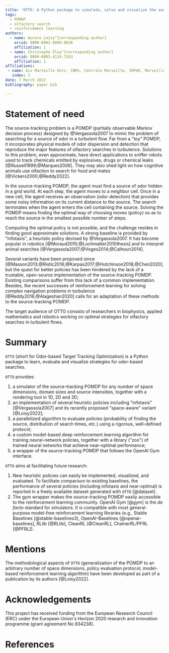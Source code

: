 ```yaml
---
title: 'OTTO: A Python package to simulate, solve and visualize the source-tracking POMDP'
tags:
  - POMDP
  - olfactory search
  - reinforcement learning
authors:
  - name: Aurore Loisy^[corresponding author]
    orcid: 0000-0002-8089-8636
    affiliation: 1
  - name: Christophe Eloy^[corresponding author]
    orcid: 0000-0003-4114-7263
    affiliation: 1
affiliations:
 - name: Aix Marseille Univ, CNRS, Centrale Marseille, IRPHE, Marseille, France
   index: 1
date: 7 March 2022
bibliography: paper.bib

---
```


# Statement of need

The source-tracking problem is a POMDP (partially observable Markov decision process) designed by @Vergassola2007 to mimic the problem of searching for a source of odor in a turbulent flow. 
Far from a "toy" POMDP, it incorporates physical models of odor dispersion and detection that reproduce the major features of olfactory searches in turbulence. 
Solutions to this problem, even approximate, have direct applications to sniffer robots used to track chemicals emitted by explosives, drugs or chemical leaks [@Russell1999;@Marques2006]. 
They may also shed light on how cognitive animals use olfaction to search for food and mates [@Vickers2000;@Reddy2022].

In the source-tracking POMDP, the agent must find a source of odor hidden in a grid world. 
At each step, the agent moves to a neighbor cell.
Once in a new cell, the agent receives an observation (odor detection) that provides some noisy information on its current distance to the source. 
The search terminates when the agent enters the cell containing the source.
Solving the POMDP means finding the optimal way of choosing moves (policy) so as to reach the source in the smallest possible number of steps.

Computing the optimal policy is not possible, and the challenge resides in finding good approximate solutions. A strong baseline is provided by "infotaxis", a heuristic policy devised by @Vergassola2007. 
It has become popular in robotics [@Moraud2010;@Lochmatter2010thesis] and to interpret animal searches [@Vergassola2007;@Voges2014;@Calhoun2014]. 

Several variants have been proposed since [@Masson2013;@Ristic2016;@Karpas2017;@Hutchinson2018;@Chen2020], but the quest for better policies has been hindered by the lack of a trustable, open-source implementation of the source-tracking POMDP.
Existing comparisons suffer from this lack of a common implementation.
Besides, the recent successes of reinforcement learning for solving complex navigation problems in turbulence [@Reddy2016;@Alageshan2020] calls for an adaptation of these methods to the source-tracking POMDP.

The target audience of OTTO consists of researchers in biophysics, applied mathematics and robotics working on optimal strategies for olfactory searches in turbulent flows.

# Summary

`OTTO` (short for Odor-based Target Tracking Optimization) is a Python 
package to learn, evaluate and visualize strategies for odor-based searches.

`OTTO` provides:

  1. a simulator of the source-tracking POMDP for any number of space dimensions, domain sizes and source intensities, together with a rendering tool in 1D, 2D and 3D;
  2. an implementation of several heuristic policies including "infotaxis" [@Vergassola2007] and its recently proposed "space-aware" variant [@Loisy2022];
  3. a parallelized algorithm to evaluate policies (probability of finding the source, distribution of search times, etc.) using a rigorous, well-defined protocol;
  4. a custom model-based deep reinforcement learning algorithm for training neural-network policies, together with a library ("zoo") of trained neural networks that achieve near-optimal performance;
  5. a wrapper of the source-tracking POMDP that follows the OpenAI Gym interface.

`OTTO` aims at facilitating future research:

  1. New heuristic policies can easily be implemented, visualized, and evaluated. To facilitate comparison to existing baselines, the performance of several policies (including infotaxis and near-optimal) is reported in a freely available dataset generated with `OTTO` [@dataset].
  2. The gym wrapper makes the source-tracking POMDP easily accessible to the reinforcement learning community. OpenAI Gym [@gym] is the _de facto_ standard for simulators. It is compatible with most general-purpose model-free reinforcement learning libraries (e.g., Stable Baselines [@stable-baselines3], OpenAI-Baselines [@openai-baselines], RLlib [@RLlib], CleanRL [@CleanRL], ChainerRL/PFRL [@PFRL]).

# Mentions

The methodological aspects of `OTTO` (generalization of the POMDP to an arbitrary number of space dimensions, policy evaluation protocol, model-based reinforcement learning algorithm) have been developed as part of a publication by its authors [@Loisy2022].

# Acknowledgements

This project has received funding from the European Research Council (ERC) under the European Union's Horizon 2020 research and innovation programme (grant agreement No 834238).

# References

